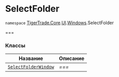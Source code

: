 # SelectFolder

`namespace` [TigerTrade.Core](../../../).[UI](../../).[Windows](../).SelectFolder

\===

### Классы

| Название                                         | Описание |
| ------------------------------------------------ | -------- |
| [`SelectFolderWindow`](selectfolderwindow.cs.md) | _===_    |
